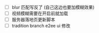 - [ ] blur 匹配写反了 (自己这边也要加模糊效果)
- [ ] 视频模糊需要在开启前就加载
- [ ] 服务器落地页更新脚本
- [ ] tradition branch e2ee ui 修改